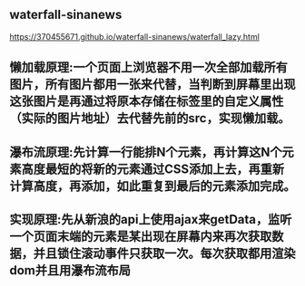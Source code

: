 ## waterfall-sinanews
https://370455671.github.io/waterfall-sinanews/waterfall_lazy.html
## 懒加载原理:一个页面上浏览器不用一次全部加载所有图片，所有图片都用一张来代替，当判断到屏幕里出现这张图片是再通过将原本存储在标签里的自定义属性（实际的图片地址）去代替先前的src，实现懒加载。
## 瀑布流原理:先计算一行能排N个元素，再计算这N个元素高度最短的将新的元素通过CSS添加上去，再重新计算高度，再添加，如此重复到最后的元素添加完成。
## 实现原理:先从新浪的api上使用ajax来getData，监听一个页面末端的元素是某出现在屏幕内来再次获取数据，并且锁住滚动事件只获取一次。每次获取都用渲染dom并且用瀑布流布局
